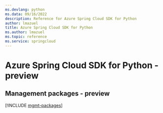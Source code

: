 ```yaml
---
ms.devlang: python
ms.data: 09/16/2022
description: Reference for Azure Spring Cloud SDK for Python
author: lmazuel
title: Azure Spring Cloud SDK for Python
ms.author: lmazuel
ms.topic: reference
ms.service: springcloud
---
```

# Azure Spring Cloud SDK for Python - preview

## Management packages - preview
[!INCLUDE [mgmt-packages](spring-cloud-mgmt-index.md)]
